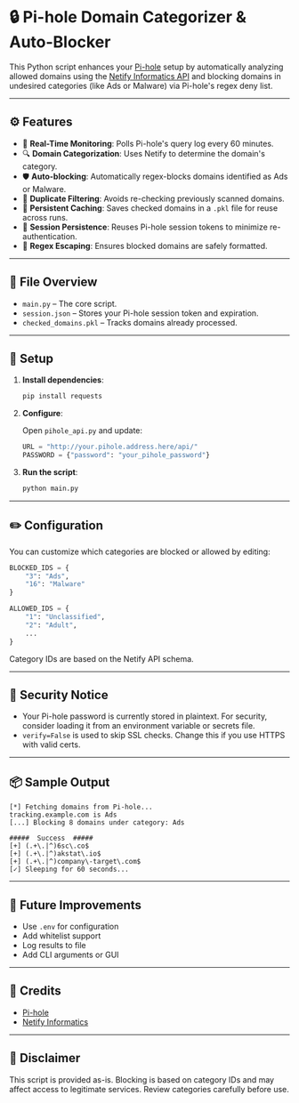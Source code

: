 # 🔒 Pi-hole Domain Categorizer & Auto-Blocker

This Python script enhances your [Pi-hole](https://pi-hole.net/) setup by automatically analyzing allowed domains using the [Netify Informatics API](https://netify.ai/) and blocking domains in undesired categories (like Ads or Malware) via Pi-hole's regex deny list.

---

## ⚙️ Features

- 🔁 **Real-Time Monitoring**: Polls Pi-hole's query log every 60 minutes.
- 🔍 **Domain Categorization**: Uses Netify to determine the domain's category.
- 🛡️ **Auto-blocking**: Automatically regex-blocks domains identified as Ads or Malware.
- 🧠 **Duplicate Filtering**: Avoids re-checking previously scanned domains.
- 💾 **Persistent Caching**: Saves checked domains in a `.pkl` file for reuse across runs.
- 🔐 **Session Persistence**: Reuses Pi-hole session tokens to minimize re-authentication.
- 🧼 **Regex Escaping**: Ensures blocked domains are safely formatted.

---

## 📁 File Overview

- `main.py` – The core script.
- `session.json` – Stores your Pi-hole session token and expiration.
- `checked_domains.pkl` – Tracks domains already processed.

---

## 🚀 Setup

1. **Install dependencies**:

   ```bash
   pip install requests
   ```

2. **Configure**:

   Open `pihole_api.py` and update:

   ```python
   URL = "http://your.pihole.address.here/api/"
   PASSWORD = {"password": "your_pihole_password"}
   ```

3. **Run the script**:

   ```bash
   python main.py
   ```

---

## ✏️ Configuration

You can customize which categories are blocked or allowed by editing:

```python
BLOCKED_IDS = {
    "3": "Ads",
    "16": "Malware"
}

ALLOWED_IDS = {
    "1": "Unclassified",
    "2": "Adult",
    ...
}
```

Category IDs are based on the Netify API schema.

---

## 🔐 Security Notice

- Your Pi-hole password is currently stored in plaintext. For security, consider loading it from an environment variable or secrets file.
- `verify=False` is used to skip SSL checks. Change this if you use HTTPS with valid certs.

---

## 📦 Sample Output

```
[*] Fetching domains from Pi-hole...
tracking.example.com is Ads
[...] Blocking 8 domains under category: Ads

#####  Success  #####
[+] (.+\.|^)6sc\.co$
[+] (.+\.|^)akstat\.io$
[+] (.+\.|^)company\-target\.com$
[✓] Sleeping for 60 seconds...
```

---

## 🔧 Future Improvements

- Use `.env` for configuration
- Add whitelist support
- Log results to file
- Add CLI arguments or GUI

---

## 🙏 Credits

- [Pi-hole](https://pi-hole.net/)
- [Netify Informatics](https://informatics.netify.ai/)

---

## 🛑 Disclaimer

This script is provided as-is. Blocking is based on category IDs and may affect access to legitimate services. Review categories carefully before use.
